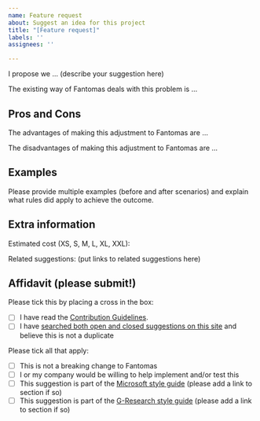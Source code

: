```yaml
---
name: Feature request
about: Suggest an idea for this project
title: "[Feature request]"
labels: ''
assignees: ''

---
```


I propose we ... (describe your suggestion here)

The existing way of Fantomas deals with this problem is ...

## Pros and Cons 

The advantages of making this adjustment to Fantomas are ...

The disadvantages of making this adjustment to Fantomas are ...

## Examples

Please provide multiple examples (before and after scenarios) and explain what rules did apply to achieve the outcome.

## Extra information

Estimated cost (XS, S, M, L, XL, XXL): 

Related suggestions: (put links to related suggestions here)

## Affidavit (please submit!)

Please tick this by placing a cross in the box:
* [ ] I have read the [Contribution Guidelines](https://github.com/fsprojects/fantomas/blob/master/CONTRIBUTING.md).
* [ ] I have [searched both open and closed suggestions on this site](https://github.com/fsprojects/fantomas/issues) and believe this is not a duplicate

Please tick all that apply:
* [ ] This is not a breaking change to Fantomas
* [ ] I or my company would be willing to help implement and/or test this
* [ ] This suggestion is part of the [Microsoft style guide](https://docs.microsoft.com/en-us/dotnet/fsharp/style-guide/formatting) (please add a link to section if so)
* [ ] This suggestion is part of the [G-Research style guide](https://github.com/G-Research/fsharp-formatting-conventions) (please add a link to section if so)
